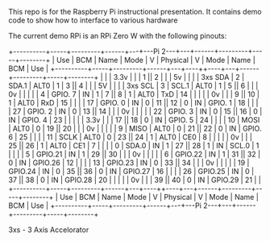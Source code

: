 This repo is for the Raspberry Pi instructional presentation.
It contains demo code to show how to interface to various hardware

The current demo RPi is an RPi Zero W with the following pinouts:

 +----------+-----+---------+------+---+---Pi 2---+---+------+---------+-----+--------+
 | Use      | BCM |   Name  | Mode | V | Physical | V | Mode | Name    | BCM | Use    |
 +----------+-----+---------+------+---+----++----+---+------+---------+-----+--------+
 |          |     |    3.3v |      |   |  1 || 2  |   |      | 5v      |     |        |
 | 3xs SDA  |   2 |   SDA.1 | ALT0 | 1 |  3 || 4  |   |      | 5V      |     |        |
 | 3xs SCL  |   3 |   SCL.1 | ALT0 | 1 |  5 || 6  |   |      | 0v      |     |        |
 |          |   4 | GPIO. 7 |   IN | 1 |  7 || 8  | 1 | ALT0 | TxD     | 14  |        |
 |          |     |      0v |      |   |  9 || 10 | 1 | ALT0 | RxD     | 15  |        |
 |          |  17 | GPIO. 0 |   IN | 0 | 11 || 12 | 0 | IN   | GPIO. 1 | 18  |        |
 |          |  27 | GPIO. 2 |   IN | 0 | 13 || 14 |   |      | 0v      |     |        |
 |          |  22 | GPIO. 3 |   IN | 0 | 15 || 16 | 0 | IN   | GPIO. 4 | 23  |        |
 |          |     |    3.3v |      |   | 17 || 18 | 0 | IN   | GPIO. 5 | 24  |        |
 |          |  10 |    MOSI | ALT0 | 0 | 19 || 20 |   |      | 0v      |     |        |
 |          |   9 |    MISO | ALT0 | 0 | 21 || 22 | 0 | IN   | GPIO. 6 | 25  |        |
 |          |  11 |    SCLK | ALT0 | 0 | 23 || 24 | 1 | ALT0 | CE0     | 8   |        |
 |          |     |      0v |      |   | 25 || 26 | 1 | ALT0 | CE1     | 7   |        |
 |          |   0 |   SDA.0 |   IN | 1 | 27 || 28 | 1 | IN   | SCL.0   | 1   |        |
 |          |   5 | GPIO.21 |   IN | 1 | 29 || 30 |   |      | 0v      |     |        |
 |          |   6 | GPIO.22 |   IN | 1 | 31 || 32 | 0 | IN   | GPIO.26 | 12  |        |
 |          |  13 | GPIO.23 |   IN | 0 | 33 || 34 |   |      | 0v      |     |        |
 |          |  19 | GPIO.24 |   IN | 0 | 35 || 36 | 0 | IN   | GPIO.27 | 16  |        |
 |          |  26 | GPIO.25 |   IN | 0 | 37 || 38 | 0 | IN   | GPIO.28 | 20  |        |
 |          |     |      0v |      |   | 39 || 40 | 0 | IN   | GPIO.29 | 21  |        |
 +----------+-----+---------+------+---+----++----+---+------+---------+-----+--------+
 | Use      | BCM |   Name  | Mode | V | Physical | V | Mode | Name    | BCM | Use    |
 +----------+-----+---------+------+---+---Pi 2---+---+------+---------+-----+--------+
 
 3xs - 3 Axis Accelorator
